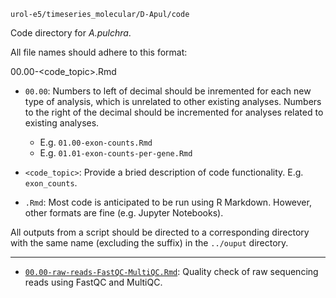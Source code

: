 `urol-e5/timeseries_molecular/D-Apul/code`

Code directory for _A.pulchra_.

All file names should adhere to this format:

00.00-<code_topic>.Rmd

- `00.00`: Numbers to left of decimal should be inremented for each new type of analysis, which is unrelated to other existing analyses. Numbers to the right of the decimal should be incremented for analyses related to existing analyses.

	- E.g. `01.00-exon-counts.Rmd`
	- E.g. `01.01-exon-counts-per-gene.Rmd`

- `<code_topic>`: Provide a bried description of code functionality. E.g. `exon_counts`.

- `.Rmd`: Most code is anticipated to be run using R Markdown. However, other formats are fine (e.g. Jupyter Notebooks). 

All outputs from a script should be directed to a corresponding directory with the same name (excluding the suffix) in the `../ouput` directory.

---


- [`00.00-raw-reads-FastQC-MultiQC.Rmd`](./00.00-raw-reads-FastQC-MultiQC.Rmd): Quality check of raw sequencing reads using FastQC and MultiQC.
